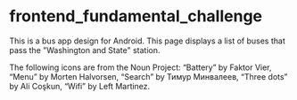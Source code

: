 # frontend_fundamental_challenge
This is a bus app design for Android. This page displays a list of buses that pass the "Washington and State" station.

The following icons are from the Noun Project:
“Battery” by Faktor Vier,
“Menu” by Morten Halvorsen,
“Search” by Тимур Минвалеев, 
“Three dots” by Ali Coşkun,
“Wifi” by Left Martinez.

